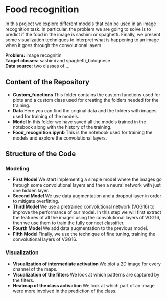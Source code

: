# Food recognition
In this project we explore different models that can be used in an image recognition task. In particular, the problem we are going to solve is to predict if the food in the image is 
sashimi or spaghetti. Finally, we present some visualization techniques to interpret what is happening to an image when it goes through the convolutional layers. 

<b>Problem:</b> image recognitin <br>
<b>Target classes:</b> sashimi and spaghetti_bolognese <br>
<b>Data source</b>: two classes of  ... <br>

## Content of the Repository

- <b> Custom_functions </b> This folder contains the custom functions used for plots and a custom class used for creating the folders needed for the training. 
- <b> Data </b> Here you can find the original data and the folders with images used for training of the models.
- <b> Model </b> In this folder we have saved all the models trained in the notebook along with the history of the training. 
- <b> Food_recognition.ipynb </b> This is the notebook used for training the models and explore the convolutional layers.

## Structure of the Code

### Modeling 
- <b> First Model </b> We start implementig a simple model where the images go through some convolutional layers and then a neural network with just one hidden layer. <br>
- <b> Second Model </b> We use data augmentation and a dropout layer in order to mitigate overfitting. <br>
- <b> Third Model </b> We use a pretrained convolutional network (VGG16) to improve the performance of our model. In this step we will first extract the features of all the 
  images using the convolutional layers of VGG16, then we use them to train the fully connect classifier. <br>
- <b> Fourth Model </b> We add data augmentation to the previous model.
- <b> Fifth Model </b> Finally, we use the technique of fine tuning, training the convolutional layers of VGG16. 

### Visualization 

- <b> Visualization of intermediate activation </b> We plot a 2D image for every channel of the maps. 
- <b> Visualization of the filters </b> We look at which patterns are captured by the filters.
- <b> Heatmap of the class activation </b> We look at which part of an image were more involved in the prediction of the class. 

